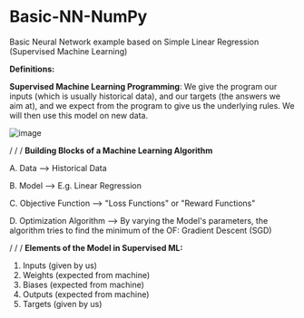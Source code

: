 # Basic-NN-NumPy

Basic Neural Network example based on Simple Linear Regression (Supervised Machine Learning)


**Definitions:**


**Supervised Machine Learning Programming**: 
We give the program our inputs (which is usually historical data), and our targets (the answers we aim at), and we expect from the program to give us the underlying rules. We will then use this model on new data.

![image](https://user-images.githubusercontent.com/80431527/142757454-6bcafa9c-2858-4241-a594-f7d6a34ce8d6.png)

/
/
/
**Building Blocks of a Machine Learning Algorithm**

A. Data --> Historical Data

B. Model --> E.g. Linear Regression

C. Objective Function --> "Loss Functions" or "Reward Functions"

D. Optimization Algorithm --> By varying the Model's parameters, the algorithm tries to find the minimum of the OF: Gradient Descent (SGD)

/
/
/
**Elements of the Model in Supervised ML:**
1. Inputs (given by us)
2. Weights (expected from machine)
3. Biases (expected from machine)
4. Outputs (expected from machine)
5. Targets (given by us)
